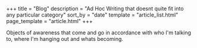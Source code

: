 +++
title = "Blog"
description = "Ad Hoc Writing that doesnt quite fit into any particular category"
sort_by = "date"
template = "article_list.html"
page_template = "article.html"
+++

Objects of awareness that come and go in accordance with who I'm talking to, where I'm hanging out and whats becoming. 